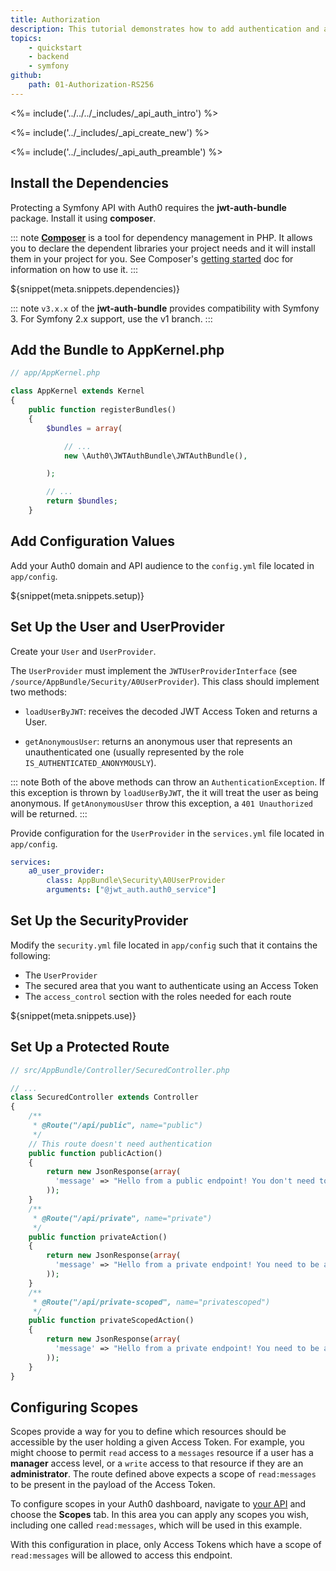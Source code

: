 ```yaml
---
title: Authorization
description: This tutorial demonstrates how to add authentication and authorization to a Symfony API.
topics:
    - quickstart
    - backend
    - symfony
github:
    path: 01-Authorization-RS256
---
```


<%= include('../../../_includes/_api_auth_intro') %>

<%= include('../_includes/_api_create_new') %>

<%= include('../_includes/_api_auth_preamble') %>

## Install the Dependencies

Protecting a Symfony API with Auth0 requires the **jwt-auth-bundle** package. Install it using **composer**.

::: note
**[Composer](https://getcomposer.org/)** is a tool for dependency management in PHP. It allows you to declare the dependent libraries your project needs and it will install them in your project for you. See Composer's [getting started](https://getcomposer.org/doc/00-intro.md) doc for information on how to use it.
:::

${snippet(meta.snippets.dependencies)}

::: note
`v3.x.x` of the **jwt-auth-bundle** provides compatibility with Symfony 3. For Symfony 2.x support, use the v1 branch.
:::

## Add the Bundle to AppKernel.php

```php
// app/AppKernel.php

class AppKernel extends Kernel
{
    public function registerBundles()
    {
        $bundles = array(

            // ...
            new \Auth0\JWTAuthBundle\JWTAuthBundle(),

        );

        // ...
        return $bundles;
    }
```

## Add Configuration Values

Add your Auth0 domain and API audience to the `config.yml` file located in `app/config`.

${snippet(meta.snippets.setup)}

## Set Up the User and UserProvider

Create your `User` and `UserProvider`.

The `UserProvider` must implement the `JWTUserProviderInterface` (see `/source/AppBundle/Security/A0UserProvider`). This class should implement two methods:

- `loadUserByJWT`: receives the decoded JWT Access Token and returns a User.

- `getAnonymousUser`: returns an anonymous user that represents an unauthenticated one (usually represented by the role `IS_AUTHENTICATED_ANONYMOUSLY`).

::: note
Both of the above methods can throw an `AuthenticationException`. If this exception is thrown by `loadUserByJWT`, the it will treat the user as being anonymous. If `getAnonymousUser` throw this exception, a `401 Unauthorized` will be returned.
:::

Provide configuration for the `UserProvider` in the `services.yml` file located in `app/config`.

```yml
services:
    a0_user_provider:
        class: AppBundle\Security\A0UserProvider
        arguments: ["@jwt_auth.auth0_service"]
```

## Set Up the SecurityProvider

Modify the `security.yml` file located in `app/config` such that it contains the following:

- The `UserProvider`
- The secured area that you want to authenticate using an Access Token
- The `access_control` section with the roles needed for each route

${snippet(meta.snippets.use)}

## Set Up a Protected Route

```php
// src/AppBundle/Controller/SecuredController.php

// ...
class SecuredController extends Controller
{
    /**
     * @Route("/api/public", name="public")
     */
    // This route doesn't need authentication
    public function publicAction()
    {
        return new JsonResponse(array(
          'message' => "Hello from a public endpoint! You don't need to be authenticated to see this."
        ));
    }
    /**
     * @Route("/api/private", name="private")
     */
    public function privateAction()
    {
        return new JsonResponse(array(
          'message' => "Hello from a private endpoint! You need to be authenticated to see this."
        ));
    }
    /**
     * @Route("/api/private-scoped", name="privatescoped")
     */
    public function privateScopedAction()
    {
        return new JsonResponse(array(
          'message' => "Hello from a private endpoint! You need to be authenticated and have a scope of read:messages to see this."
        ));
    }
}
```

## Configuring Scopes

Scopes provide a way for you to define which resources should be accessible by the user holding a given Access Token. For example, you might choose to permit `read` access to a `messages` resource if a user has a **manager** access level, or a `write` access to that resource if they are an **administrator**. The route defined above expects a scope of `read:messages` to be present in the payload of the Access Token.

To configure scopes in your Auth0 dashboard, navigate to [your API](${manage_url}/#/apis) and choose the **Scopes** tab. In this area you can apply any scopes you wish, including one called `read:messages`, which will be used in this example.

With this configuration in place, only Access Tokens which have a scope of `read:messages` will be allowed to access this endpoint.
